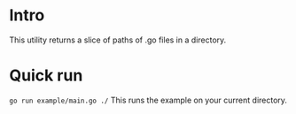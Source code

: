 # Intro
This utility returns a slice of paths of .go files in a directory.

# Quick run
```go run example/main.go ./```
This runs the example on your current directory.
